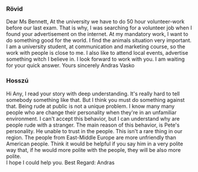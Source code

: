 ### Rövid
Dear Ms Bennett,
At the university we have to do 50 hour volunteer-work before our last exam. That is why, I was searching for a volunteer job when I found your advertisement on the internet. 
At my mandatory work, I want to do something good for the world. I find the animals situation very important. 
I am a university student, at communication and marketing course, so the work with people is close to me. I also like to attend local events, advertise something witch I believe in.
I look forward to work with you. 
I am waiting for your quick answer.
Yours sincerely
Andras Vasko

### Hosszú
Hi Any,
I read your story with deep understanding. It's really hard to tell somebody something like that. But I think you must do something against that. 
Being rude at public is not a unique problem.  I know many many people who are change their personality when they're in an unfamiliar environment.  I can't accept this behavior, but I can understand why are people rude with a stranger.
The main reason of this behavior, is Pete's personality. He unable to trust in the people. This isn't a rare thing in our region. The people from East-Middle Europe are more unfriendly than American people. 
Think it would be helpful if you say him in a very polite way that, if he would more polite with the people, they will be also more polite.   
I hope I could help you. 
Best Regard:
Andras